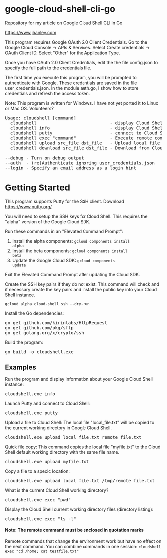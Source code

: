 # google-cloud-shell-cli-go
Repository for my article on Google Cloud Shell CLI in Go

https://www.jhanley.com

This program requires Google OAuth 2.0 Client Credentials. Go to the Google Cloud Console -> APIs & Services. Select Create credentials -> OAuth Client ID. Select "Other" for the Application Type.

Once you have OAuth 2.0 Client Credentials, edit the the file config.json to specify the full path to the credentials file.

The first time you execute this program, you will be prompted to authenticate with Google. These credentials are saved in the file user_credentials.json. In the module auth.go, I show how to store credentials and refresh the access token.

Note: This program is written for Windows. I have not yet ported it to Linux or Mac OS. Volunteers?

<pre>
Usage: cloudshell [command]
  cloudshell                            - display Cloud Shell information
  cloudshell info                       - display Cloud Shell information
  cloudshell putty                      - connect to Cloud Shell with Putty
  cloudshell exec "command"             - Execute remote command on Cloud Shell
  cloudshell upload src_file dst_file   - Upload local file to Cloud Shell
  cloudshell download src_file dst_file - Download from Cloud Shell to local file

--debug - Turn on debug output
--auth  - (re)Authenticate ignoring user_credentials.json
--login - Specify an email address as a login hint
</pre>

# Getting Started

This program supports Putty for the SSH client. Download https://www.putty.org/

You will need to setup the SSH keys for Cloud Shell. This requires the "alpha" version of the Google Cloud SDK.

Run these commands in an "Elevated Command Prompt":

1) Install the alpha components: <code>gcloud components install alpha</code>
2) Install the beta components: <code>gcloud components install beta</code>
3) Update the Google Cloud SDK: <code>gcloud components update</code>

Exit the Elevated Command Prompt after updating the Cloud SDK.

Create the SSH key pairs if they do not exist. This command will check and if necessary create the key pairs and install the public key into your Cloud Shell instance.

<code>gcloud alpha cloud-shell ssh --dry-run</code>

Install the Go dependencies:
<pre>
go get github.com/kirinlabs/HttpRequest
go get github.com/pkg/sftp
go get golang.org/x/crypto/ssh
</pre>

Build the program:
<pre>
go build -o cloudshell.exe
</pre>

## Examples
Run the program and display information about your Google Cloud Shell instance:
<pre>
cloudshell.exe info
</pre>

Launch Putty and connect to Cloud Shell:
<pre>
cloudshell.exe putty
</pre>

Upload a file to Cloud Shell:
The local file "local_file.txt" will be copied to the current working directory in Google Cloud Shell.
<pre>
cloudshell.exe upload local_file.txt remote_file.txt
</pre>

Quick file copy:
This command copies the local file "myfile.txt" to the Cloud Shell default working directory with the same file name.
<pre>
cloudshell.exe upload myfile.txt
</pre>

Copy a file to a specic location:
<pre>
cloudshell.exe upload local_file.txt /tmp/remote_file.txt
</pre>

What is the current Cloud Shell working directory?
<pre>
cloudshell.exe exec "pwd"
</pre>

Display the Cloud Shell current working directory files (directory listing):
<pre>
cloudshell.exe exec "ls -l"
</pre>

#### Note: The remote command must be enclosed in quotation marks
Remote commands that change the environment work but have no effect on the next command. You can combine commands in one session: <code>cloudshell exec "cd /home; cat testfile.txt"</code>
